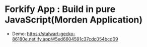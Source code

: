 # Forkify App : Build in pure JavaScript(Morden Application)
- Demo: https://stalwart-gecko-86180e.netlify.app/#5ed6604591c37cdc054bcd09
